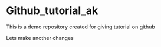# Github_tutorial_ak

This is a demo repository created 
for giving tutorial on github

Lets make another changes
